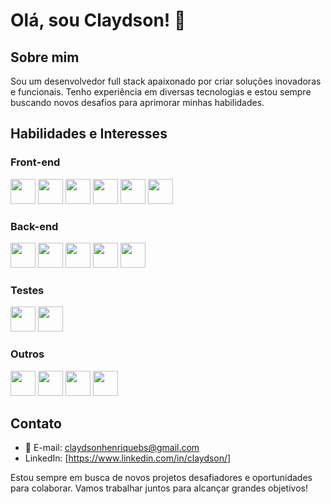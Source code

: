 # Olá, sou Claydson! 👋

## Sobre mim

Sou um desenvolvedor full stack apaixonado por criar soluções inovadoras e funcionais.
Tenho experiência em diversas tecnologias e estou sempre buscando novos desafios para aprimorar minhas habilidades.

## Habilidades e Interesses

### Front-end



 <img src="https://cdn.jsdelivr.net/gh/devicons/devicon/icons/css3/css3-original.svg" width="40" height="40" />    <img src="https://cdn.jsdelivr.net/gh/devicons/devicon/icons/html5/html5-original.svg" width="40" height="40" />    <img src="https://cdn.jsdelivr.net/gh/devicons/devicon/icons/javascript/javascript-original.svg"   width="40" height="40"/>    <img src="https://cdn.jsdelivr.net/gh/devicons/devicon/icons/typescript/typescript-original.svg" width="40" height="40" />    <img src="https://cdn.jsdelivr.net/gh/devicons/devicon/icons/react/react-original.svg" width="40" height="40"/>    <img src="https://cdn.jsdelivr.net/gh/devicons/devicon/icons/redux/redux-original.svg" width="40" height="40"/>

### Back-end

<img src="https://cdn.jsdelivr.net/gh/devicons/devicon/icons/nodejs/nodejs-original.svg"  width="40" height="40"/>    <img src="https://cdn.jsdelivr.net/gh/devicons/devicon/icons/express/express-original.svg" width="40" height="40" />    <img src="https://cdn.jsdelivr.net/gh/devicons/devicon/icons/sequelize/sequelize-original.svg"  width="40" height="40"/>    <img src="https://cdn.jsdelivr.net/gh/devicons/devicon/icons/mysql/mysql-original.svg"  width="40" height="40"/>    <img src="https://cdn.jsdelivr.net/gh/devicons/devicon/icons/typescript/typescript-original.svg" width="40" height="40" />

### Testes
<img src="https://cdn.jsdelivr.net/gh/devicons/devicon/icons/jest/jest-plain.svg" width="40" height="40" />
<img src="https://cdn.jsdelivr.net/gh/devicons/devicon/icons/mocha/mocha-plain.svg" width="40" height="40" />


### Outros

<img src="https://cdn.jsdelivr.net/gh/devicons/devicon/icons/npm/npm-original-wordmark.svg" width="40" height="40" />
 <img loading="lazy" src="https://cdn.jsdelivr.net/gh/devicons/devicon/icons/git/git-original.svg" width="40" height="40"/>
<img src="https://cdn.jsdelivr.net/gh/devicons/devicon/icons/github/github-original.svg"  width="40" height="40"/>
<img src="https://cdn.jsdelivr.net/gh/devicons/devicon/icons/docker/docker-original.svg"  width="40" height="40"/>

## Contato

- 📧 E-mail: claydsonhenriquebs@gmail.com
- LinkedIn: [https://www.linkedin.com/in/claydson/]

Estou sempre em busca de novos projetos desafiadores e oportunidades para colaborar. Vamos trabalhar juntos para alcançar grandes objetivos!
